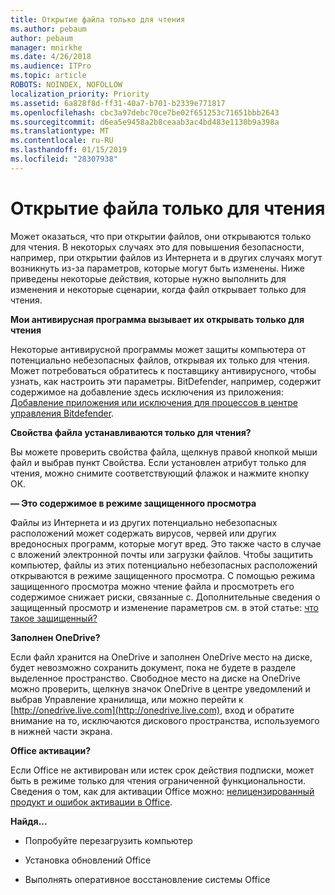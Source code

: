 ```yaml
---
title: Открытие файла только для чтения
ms.author: pebaum
author: pebaum
manager: mnirkhe
ms.date: 4/26/2018
ms.audience: ITPro
ms.topic: article
ROBOTS: NOINDEX, NOFOLLOW
localization_priority: Priority
ms.assetid: 6a828f8d-ff31-40a7-b701-b2339e771817
ms.openlocfilehash: cbc3a97debc70ce7be02f651253c71651bbb2643
ms.sourcegitcommit: d6ea5e9458a2b8ceaab3ac4bd483e1130b9a398a
ms.translationtype: MT
ms.contentlocale: ru-RU
ms.lasthandoff: 01/15/2019
ms.locfileid: "28307938"
---
```

# <a name="file-open-read-only"></a>Открытие файла только для чтения

Может оказаться, что при открытии файлов, они открываются только для чтения. В некоторых случаях это для повышения безопасности, например, при открытии файлов из Интернета и в других случаях могут возникнуть из-за параметров, которые могут быть изменены. Ниже приведены некоторые действия, которые нужно выполнить для изменения и некоторые сценарии, когда файл открывает только для чтения.
  
 **Мои антивирусная программа вызывает их открывать только для чтения**
  
Некоторые антивирусной программы может защиты компьютера от потенциально небезопасных файлов, открывая их только для чтения. Может потребоваться обратитесь к поставщику антивирусного, чтобы узнать, как настроить эти параметры. BitDefender, например, содержит содержимое на добавление здесь исключения из приложения: [Добавление приложения или исключения для процессов в центре управления Bitdefender](https://www.bitdefender.com/support/how-to-add-application-or-process-exclusions-in-bitdefender-control-center-1119.mdl).
  
 **Свойства файла устанавливаются только для чтения?**
  
Вы можете проверить свойства файла, щелкнув правой кнопкой мыши файл и выбрав пункт Свойства. Если установлен атрибут только для чтения, можно снимите соответствующий флажок и нажмите кнопку ОК.
  
 **— Это содержимое в режиме защищенного просмотра**
  
Файлы из Интернета и из других потенциально небезопасных расположений может содержать вирусов, червей или других вредоносных программ, которые могут вред. Это также часто в случае с вложений электронной почты или загрузки файлов. Чтобы защитить компьютер, файлы из этих потенциально небезопасных расположений открываются в режиме защищенного просмотра. С помощью режима защищенного просмотра можно чтение файла и просмотреть его содержимое снижает риски, связанные с. Дополнительные сведения о защищенный просмотр и изменение параметров см. в этой статье: [что такое защищенный?](https://support.office.com/en-us/article/d6f09ac7-e6b9-4495-8e43-2bbcdbcb6653)
  
 **Заполнен OneDrive?**
  
Если файл хранится на OneDrive и заполнен OneDrive место на диске, будет невозможно сохранить документ, пока не будете в разделе выделенное пространство. Свободное место на диске на OneDrive можно проверить, щелкнув значок OneDrive в центре уведомлений и выбрав Управление хранилища, или можно перейти к [http://onedrive.live.com](http://onedrive.live.com), вход и обратите внимание на то, исключаются дискового пространства, используемого в нижней части экрана.
  
 **Office активации?**
  
Если Office не активирован или истек срок действия подписки, может быть в режиме только для чтения ограниченной функциональности. Сведения о том, как для активации Office можно: [нелицензированный продукт и ошибок активации в Office](https://support.office.com/en-us/article/unlicensed-product-and-activation-errors-in-office-0d23d3c0-c19c-4b2f-9845-5344fedc4380).
  
 **Найдя...**
  
- Попробуйте перезагрузить компьютер
    
- Установка обновлений Office
    
- Выполнять оперативное восстановление системы Office
    

